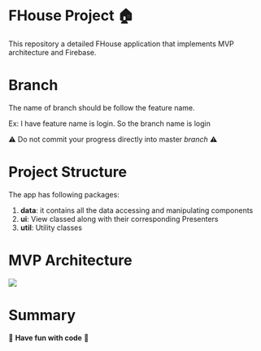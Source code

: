 # FHouse Project :house:

This repository a detailed FHouse application that implements MVP architecture and Firebase.

# Branch

The name of branch should be follow the feature name.

Ex: I have feature name is login. So the branch name is login

:warning: Do not commit your progress directly into master _branch_ :warning:


# Project Structure

The app has following packages:
  1. **data**: it contains all the data accessing and manipulating components
  2. **ui**: View classed along with their corresponding Presenters
  3. **util**: Utility classes
  
# MVP Architecture
<img src="https://camo.githubusercontent.com/a2ed14d1852abfbc4645d3216e27edf02ae7ac07c6124a215298c122cfb27728/68747470733a2f2f6a616e69736861722e6769746875622e696f2f696d616765732f6d76702d6170702d706963732f6d76702d617263682e706e67"/>

# Summary
:rainbow: **Have fun with code** :rainbow: 
